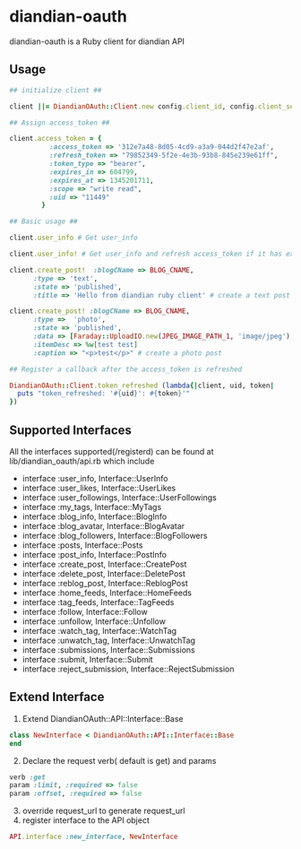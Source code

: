 diandian-oauth
==============

diandian-oauth is a Ruby client for diandian API

Usage
-----

```ruby
## initialize client ##

client ||= DiandianOAuth::Client.new config.client_id, config.client_secret, config.client_options

## Assign access_token ##

client.access_token = {
          :access_token => '312e7a48-8d05-4cd9-a3a9-044d2f47e2af',
          :refresh_token => "79852349-5f2e-4e3b-93b8-845e239e61ff",
          :token_type => "bearer",
          :expires_in => 604799,
          :expires_at => 1345201711,
          :scope => "write read",
          :uid => "11449"
        }

## Basic usage ##

client.user_info # Get user_info

client.user_info! # Get user_info and refresh access_token if it has expired

client.create_post!  :blogCName => BLOG_CNAME,
      :type => 'text',
      :state => 'published',
      :title => 'Hello from diandian ruby client' # create a text post

client.create_post! :blogCName => BLOG_CNAME,
      :type =>  'photo',
      :state => 'published',
      :data => [Faraday::UploadIO.new(JPEG_IMAGE_PATH_1, 'image/jpeg'), Faraday::UploadIO.new(JPEG_IMAGE_PATH_2, 'image/jpeg')],
      :itemDesc => %w[test test]
      :caption => "<p>test</p>" # create a photo post

## Register a callback after the access_token is refreshed

DiandianOAuth::Client.token_refreshed (lambda{|client, uid, token|
  puts "token_refreshed: '#{uid}': #{token}'"
})
```

Supported Interfaces
-------------------

All the interfaces supported(/registerd) can be found at lib/diandian_oauth/api.rb which include

* interface :user_info, Interface::UserInfo
* interface :user_likes, Interface::UserLikes
* interface :user_followings, Interface::UserFollowings
* interface :my_tags, Interface::MyTags
* interface :blog_info, Interface::BlogInfo
* interface :blog_avatar, Interface::BlogAvatar
* interface :blog_followers, Interface::BlogFollowers
* interface :posts, Interface::Posts
* interface :post_info, Interface::PostInfo
* interface :create_post, Interface::CreatePost
* interface :delete_post, Interface::DeletePost
* interface :reblog_post, Interface::ReblogPost
* interface :home_feeds, Interface::HomeFeeds
* interface :tag_feeds, Interface::TagFeeds
* interface :follow, Interface::Follow
* interface :unfollow, Interface::Unfollow
* interface :watch_tag, Interface::WatchTag
* interface :unwatch_tag, Interface::UnwatchTag
* interface :submissions, Interface::Submissions
* interface :submit, Interface::Submit
* interface :reject_submission, Interface::RejectSubmission

Extend Interface
------------------------

1. Extend DiandianOAuth::API::Interface::Base
  ```ruby
  class NewInterface < DiandianOAuth::API::Interface::Base
  end
  ```
2. Declare the request verb( default is get) and params
  ```ruby
  verb :get
  param :limit, :required => false
  param :offset, :required => false
  ```
3. override request_url to generate request_url
4. register interface to the API object
  ```ruby
  API.interface :new_interface, NewInterface
  ```


